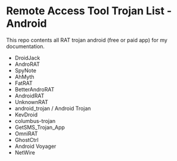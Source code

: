# Remote Access Tool Trojan List - Android

This repo contents all RAT trojan android (free or paid app) for my documentation.

- DroidJack
- AndroRAT
- SpyNote
- AhMyth
- FatRAT
- BetterAndroRAT
- AndroidRAT
- UnknownRAT
- android_trojan / Android Trojan
- KevDroid
- columbus-trojan
- GetSMS_Trojan_App
- OmniRAT
- GhostCtrl
- Android Voyager
- NetWire

